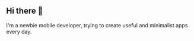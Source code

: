 ## Hi there 👋
I'm a newbie mobile developer, trying to create useful and minimalist apps every day.

